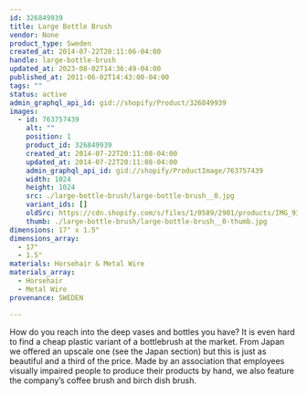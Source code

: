 ```yaml
---
id: 326849939
title: Large Bottle Brush
vendor: None
product_type: Sweden
created_at: 2014-07-22T20:11:06-04:00
handle: large-bottle-brush
updated_at: 2023-08-02T14:36:49-04:00
published_at: 2011-06-02T14:43:00-04:00
tags: ""
status: active
admin_graphql_api_id: gid://shopify/Product/326849939
images:
  - id: 763757439
    alt: ""
    position: 1
    product_id: 326849939
    created_at: 2014-07-22T20:11:08-04:00
    updated_at: 2014-07-22T20:11:08-04:00
    admin_graphql_api_id: gid://shopify/ProductImage/763757439
    width: 1024
    height: 1024
    src: ./large-bottle-brush/large-bottle-brush__0.jpg
    variant_ids: []
    oldSrc: https://cdn.shopify.com/s/files/1/0589/2901/products/IMG_9371.jpeg?v=1406074268
    thumb: ./large-bottle-brush/large-bottle-brush__0-thumb.jpg
dimensions: 17" x 1.5"
dimensions_array:
  - 17"
  - 1.5"
materials: Horsehair & Metal Wire
materials_array:
  - Horsehair
  - Metal Wire
provenance: SWEDEN

---
```


How do you reach into the deep vases and bottles you have? It is even hard to find a cheap plastic variant of a bottlebrush at the market. From Japan we offered an upscale one (see the Japan section) but this is just as beautiful and a third of the price. Made by an association that employees visually impaired people to produce their products by hand, we also feature the company’s coffee brush and birch dish brush.